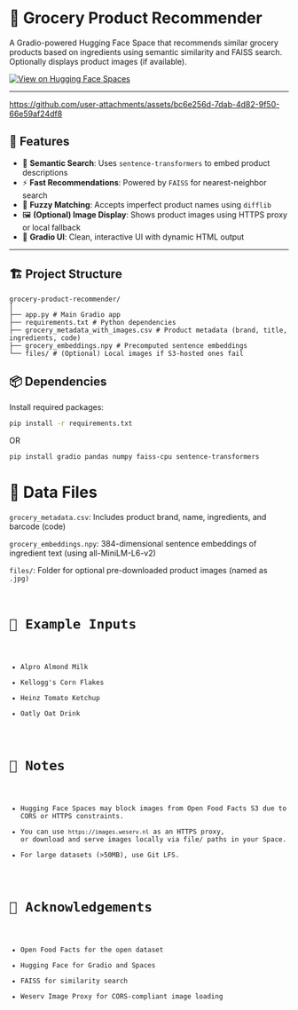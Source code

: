 # 🛒 Grocery Product Recommender

A Gradio-powered Hugging Face Space that recommends similar grocery products based on ingredients using semantic similarity and FAISS search. Optionally displays product images (if available).

[![View on Hugging Face Spaces](https://img.shields.io/badge/🤗%20View%20Space-Hugging%20Face-blueviolet)](https://huggingface.co/spaces/Maithil06/GroceryRecommendationSystem/)

---


https://github.com/user-attachments/assets/bc6e256d-7dab-4d82-9f50-66e59af24df8



## 🚀 Features

- 🔎 **Semantic Search**: Uses `sentence-transformers` to embed product descriptions
- ⚡ **Fast Recommendations**: Powered by `FAISS` for nearest-neighbor search
- 🧠 **Fuzzy Matching**: Accepts imperfect product names using `difflib`
- 🖼️ **(Optional) Image Display**: Shows product images using HTTPS proxy or local fallback
- 🎨 **Gradio UI**: Clean, interactive UI with dynamic HTML output

---

## 🏗️ Project Structure

```
grocery-product-recommender/
│
├── app.py # Main Gradio app
├── requirements.txt # Python dependencies
├── grocery_metadata_with_images.csv # Product metadata (brand, title, ingredients, code)
├── grocery_embeddings.npy # Precomputed sentence embeddings
└── files/ # (Optional) Local images if S3-hosted ones fail
```

## 📦 Dependencies

Install required packages:

```bash
pip install -r requirements.txt
```
OR

```bash
pip install gradio pandas numpy faiss-cpu sentence-transformers
```
# 📂 Data Files
```grocery_metadata.csv```: Includes product brand, name, ingredients, and barcode (code)

```grocery_embeddings.npy```: 384-dimensional sentence embeddings of ingredient text (using all-MiniLM-L6-v2)

```files/```: Folder for optional pre-downloaded product images (named as <code>.jpg)

# 🧪 Example Inputs

- Alpro Almond Milk
- Kellogg's Corn Flakes
- Heinz Tomato Ketchup
- Oatly Oat Drink

# 🔐 Notes

- Hugging Face Spaces may block images from Open Food Facts S3 due to CORS or HTTPS constraints.
- You can use ```https://images.weserv.nl``` as an HTTPS proxy, or download and serve images locally via file/ paths in your Space.
- For large datasets (>50MB), use Git LFS.

# 🤝 Acknowledgements

- Open Food Facts for the open dataset
- Hugging Face for Gradio and Spaces
- FAISS for similarity search
- Weserv Image Proxy for CORS-compliant image loading
